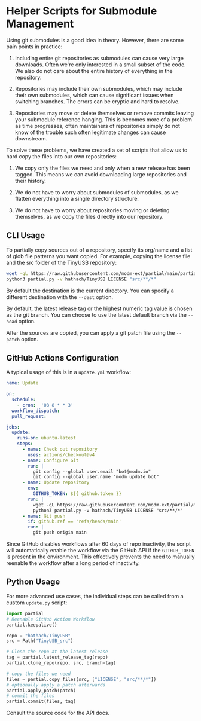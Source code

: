 # Helper Scripts for Submodule Management

Using git submodules is a good idea in theory. However, there are some pain
points in practice:

1. Including entire git repositories as submodules can cause very large
   downloads. Often we're only interested in a small subset of the code.
   We also do not care about the entire history of everything in the repository.

2. Repositories may include their own submodules, which may include their own
   submodules, which can cause significant issues when switching branches.
   The errors can be cryptic and hard to resolve.

3. Repositories may move or delete themselves or remove commits leaving
   your submodule reference hanging. This is becomes more of a problem as time
   progresses, often maintainers of repositories simply do not know of the
   trouble such often legitimate changes can cause downstream.


To solve these problems, we have created a set of scripts that allow us to hard
copy the files into our own repositories:

1. We copy only the files we need and only when a new release has been tagged.
   This means we can avoid downloading large repositories and their history.

2. We do not have to worry about submodules of submodules, as we flatten
   everything into a single directory structure.

3. We do not have to worry about repositories moving or deleting themselves,
   as we copy the files directly into our repository.


## CLI Usage

To partially copy sources out of a repository, specify its org/name and a list
of glob file patterns you want copied. For example, copying the license file
and the src folder of the TinyUSB repository:

```sh
wget -qL https://raw.githubusercontent.com/modm-ext/partial/main/partial.py
python3 partial.py -v hathach/TinyUSB LICENSE "src/**/*"
```

By default the destination is the current directory. You can specify a different
destination with the `--dest` option.

By default, the latest release tag or the highest numeric tag value is chosen as
the git branch. You can choose to use the latest default branch via the
`--head` option.

After the sources are copied, you can apply a git patch file using the `--patch`
option.


## GitHub Actions Configuration

A typical usage of this is in a `update.yml` workflow:

```yaml
name: Update

on:
  schedule:
    - cron:  '08 8 * * 3'
  workflow_dispatch:
  pull_request:

jobs:
  update:
    runs-on: ubuntu-latest
    steps:
      - name: Check out repository
        uses: actions/checkout@v4
      - name: Configure Git
        run: |
          git config --global user.email "bot@modm.io"
          git config --global user.name "modm update bot"
      - name: Update repository
        env:
          GITHUB_TOKEN: ${{ github.token }}
        run: |
          wget -qL https://raw.githubusercontent.com/modm-ext/partial/main/partial.py
          python3 partial.py -v hathach/TinyUSB LICENSE "src/**/*"
      - name: Git push
      	if: github.ref == 'refs/heads/main'
        run: |
          git push origin main
```

Since GitHub disables workflows after 60 days of repo inactivity, the script
will automatically enable the workflow via the GitHub API if the `GITHUB_TOKEN`
is present in the environment. This effectively prevents the need to manually
reenable the workflow after a long period of inactivity.


## Python Usage

For more advanced use cases, the individual steps can be called from a custom
`update.py` script:

```python
import partial
# Reenable GitHub Action Workflow
partial.keepalive()

repo = "hathach/TinyUSB"
src = Path("TinyUSB_src")

# Clone the repo at the latest release
tag = partial.latest_release_tag(repo)
partial.clone_repo(repo, src, branch=tag)

# copy the files we need
files = partial.copy_files(src, ["LICENSE", "src/**/*"])
# optionally apply a patch afterwards
partial.apply_patch(patch)
# commit the files
partial.commit(files, tag)
```

Consult the source code for the API docs.
